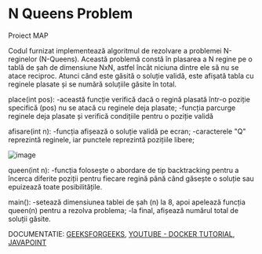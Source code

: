 # N Queens Problem
Proiect MAP


Codul furnizat implementează algoritmul de rezolvare a problemei N-reginelor (N-Queens). Această problemă constă în plasarea a N regine pe o tablă de șah de dimensiune NxN, astfel încât niciuna dintre ele să nu se atace reciproc. Atunci când este găsită o soluție validă, este afișată tabla cu reginele plasate și se numără soluțiile găsite în total.

place(int pos): 
-această funcție verifică dacă o regină plasată într-o poziție specifică (pos) nu se atacă cu reginele deja plasate; 
-funcția parcurge reginele deja plasate și verifică condițiile pentru o poziție validă

afisare(int n):
-funcția afișează o soluție validă pe ecran;
-caracterele "Q" reprezintă reginele, iar punctele reprezintă pozițiile libere;

![image](https://github.com/M04-a/Queen/assets/148650433/524b6498-5de5-4750-988d-6392e87fd0b0)



queen(int n):
-funcția folosește o abordare de tip backtracking pentru a încerca diferite poziții pentru fiecare regină până când găsește o soluție sau epuizează toate posibilitățile.

main():
-setează dimensiunea tablei de șah (n) la 8, apoi apelează funcția queen(n) pentru a rezolva problema;
-la final, afișează numărul total de soluții găsite.


DOCUMENTATIE:
[GEEKSFORGEEKS](https://www.geeksforgeeks.org/execution-of-c-program-using-docker-environment/),
[YOUTUBE - DOCKER TUTORIAL](https://www.youtube.com/watch?v=uYpeaN9sYVw&t=368s),
[JAVAPOINT](https://www.javatpoint.com/n-queens-problems)
